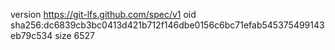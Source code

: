 version https://git-lfs.github.com/spec/v1
oid sha256:dc6839cb3bc0413d421b712f146dbe0156c6bc71efab545375499143eb79c534
size 6527
